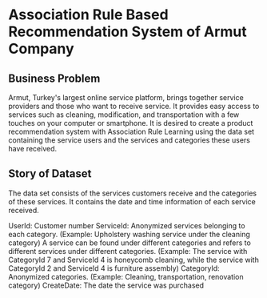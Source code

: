 # Association Rule Based Recommendation System of Armut Company

## Business Problem 

Armut, Turkey's largest online service platform, brings together service providers and those who want to receive service. It provides easy access to services such as cleaning, modification, and transportation with a few touches on your computer or smartphone. It is desired to create a product recommendation system with Association Rule Learning using the data set containing the service users and the services and categories these users have received.

## Story of Dataset

The data set consists of the services customers receive and the categories of these services. It contains the date and time information of each service received.

UserId: Customer number
ServiceId: Anonymized services belonging to each category. (Example: Upholstery washing service under the cleaning category)
A service can be found under different categories and refers to different services under different categories.
(Example: The service with CategoryId 7 and ServiceId 4 is honeycomb cleaning, while the service with CategoryId 2 and ServiceId 4 is furniture assembly)
CategoryId: Anonymized categories. (Example: Cleaning, transportation, renovation category)
CreateDate: The date the service was purchased
